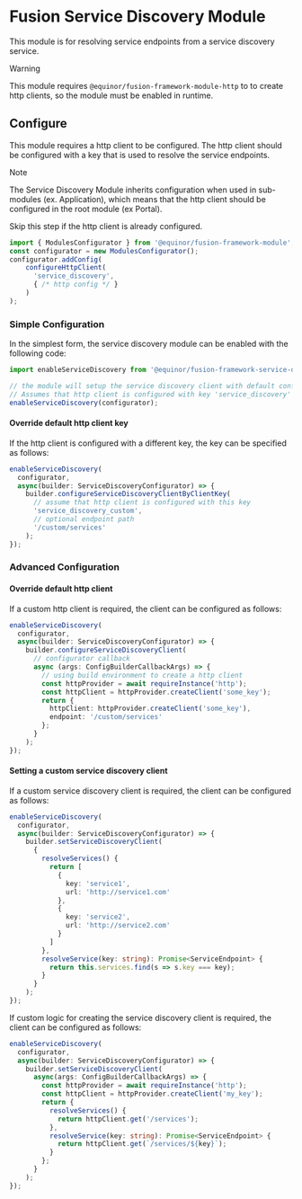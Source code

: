 # Fusion Service Discovery Module

This module is for resolving service endpoints from a service discovery service.

> [!WARNING]
> This module requires `@equinor/fusion-framework-module-http` to to create http clients, so the module must be enabled in runtime.

## Configure

This module requires a http client to be configured. The http client should be configured with a key that is used to resolve the service endpoints.

> [!NOTE]
> The Service Discovery Module inherits configuration when used in sub-modules (ex. Application), which means that the http client should be configured in the root module (ex Portal).
> 
> Skip this step if the http client is already configured.

```typescript
import { ModulesConfigurator } from '@equinor/fusion-framework-module';
const configurator = new ModulesConfigurator();
configurator.addConfig(
    configureHttpClient(
      'service_discovery', 
      { /* http config */ }
    )
);
```

### Simple Configuration

In the simplest form, the service discovery module can be enabled with the following code:

```typescript
import enableServiceDiscovery from '@equinor/fusion-framework-service-discovery';

// the module will setup the service discovery client with default configuration
// Assumes that http client is configured with key 'service_discovery'
enableServiceDiscovery(configurator);
```

#### Override default http client key

If the http client is configured with a different key, the key can be specified as follows:

```typescript
enableServiceDiscovery(
  configurator, 
  async(builder: ServiceDiscoveryConfigurator) => {
    builder.configureServiceDiscoveryClientByClientKey(
      // assume that http client is configured with this key
      'service_discovery_custom', 
      // optional endpoint path
      '/custom/services' 
    );
});
```

### Advanced Configuration

#### Override default http client

If a custom http client is required, the client can be configured as follows:

```typescript
enableServiceDiscovery(
  configurator, 
  async(builder: ServiceDiscoveryConfigurator) => {
    builder.configureServiceDiscoveryClient(
      // configurator callback
      async (args: ConfigBuilderCallbackArgs) => {
        // using build environment to create a http client
        const httpProvider = await requireInstance('http');
        const httpClient = httpProvider.createClient('some_key');
        return { 
          httpClient: httpProvider.createClient('some_key'),
          endpoint: '/custom/services'
        };
      }
    );
});
```

#### Setting a custom service discovery client

If a custom service discovery client is required, the client can be configured as follows:

```typescript
enableServiceDiscovery(
  configurator, 
  async(builder: ServiceDiscoveryConfigurator) => {
    builder.setServiceDiscoveryClient(
      {
        resolveServices() {
          return [
            { 
              key: 'service1', 
              url: 'http://service1.com' 
            },
            { 
              key: 'service2', 
              url: 'http://service2.com' 
            }
          ]
        },
        resolveService(key: string): Promise<ServiceEndpoint> {
          return this.services.find(s => s.key === key);
        }
      }
    );
});
```

If custom logic for creating the service discovery client is required, the client can be configured as follows:

```typescript
enableServiceDiscovery(
  configurator, 
  async(builder: ServiceDiscoveryConfigurator) => {
    builder.setServiceDiscoveryClient(
      async(args: ConfigBuilderCallbackArgs) => {
        const httpProvider = await requireInstance('http');
        const httpClient = httpProvider.createClient('my_key');
        return {
          resolveServices() {
            return httpClient.get('/services');
          },
          resolveService(key: string): Promise<ServiceEndpoint> {
            return httpClient.get(`/services/${key}`);
          }
        };
      }
    );
});
```